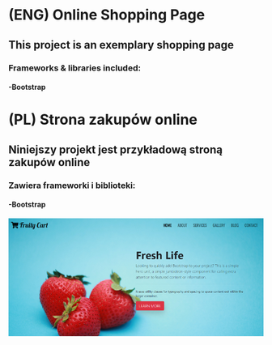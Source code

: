 # (ENG) Online Shopping Page
## This project is an exemplary shopping page
### Frameworks & libraries included:
#### -Bootstrap
# (PL) Strona zakupów online
## Niniejszy projekt jest przykładową stroną zakupów online
### Zawiera frameworki i biblioteki:
#### -Bootstrap
<img src="lib/shop-screen-sm.png">
